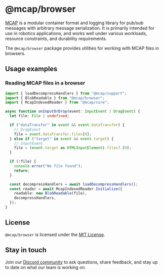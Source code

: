 # @mcap/browser

[MCAP](https://mcap.dev/) is a modular container format and logging library for pub/sub messages with arbitrary message serialization. It is primarily intended for use in robotics applications, and works well under various workloads, resource constraints, and durability requirements.

The `@mcap/browser` package provides utilities for working with MCAP files in browsers.

## Usage examples

### Reading MCAP files in a browser

```ts
import { loadDecompressHandlers } from "@mcap/support";
import { BlobReadable } from "@mcap/browser";
import { McapIndexedReader } from "@mcap/core";

async function onInputOrDrop(event: InputEvent | DragEvent) {
  let file: File | undefined;

  if ("dataTransfer" in event && event.dataTransfer) {
    // DragEvent
    file = event.dataTransfer.files[0];
  } else if ("target" in event && event.target) {
    // InputEvent
    file = (event.target as HTMLInputElement).files?.[0];
  }

  if (!file) {
    console.error("No file found");
    return;
  }

  const decompressHandlers = await loadDecompressHandlers();
  const reader = await McapIndexedReader.Initialize({
    readable: new BlobReadable(file),
    decompressHandlers,
  });
}
```

## License

`@mcap/browser` is licensed under the [MIT License](https://opensource.org/licenses/MIT).

## Stay in touch

Join our [Discord community](https://foxglove.dev/chat) to ask questions, share feedback, and stay up to date on what our team is working on.
